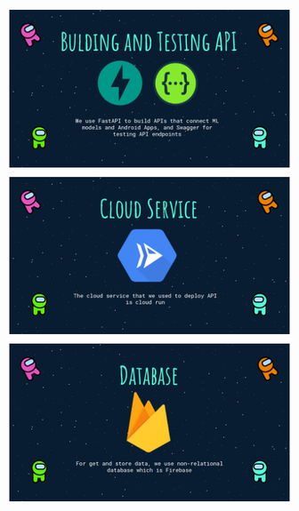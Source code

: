 <p align="center">
  <img src="image/cc01.png">
</p>
<p align="center">
  <img src="image/cc02.png">
</p>
<p align="center">
  <img src="image/cc03.png">
</p>
